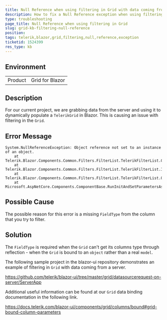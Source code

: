 ```yaml
---
title: Null Reference when using filtering in Grid with data coming from a server 
description: How to fix a Null Reference exception when using filtering in Grid with data coming from a server?
type: troubleshooting
page_title: Null Reference when using filtering in Grid
slug: grid-kb-filtering-null-reference
position:
tags: telerik,blazor,grid,filtering,null,reference,exception
ticketid: 1524399
res_type: kb
---
```


## Environment
<table>
	<tbody>
		<tr>
			<td>Product</td>
			<td>Grid for Blazor</td>
		</tr>
	</tbody>
</table>


## Description
For our current project, we are grabbing data from the server and using it to dynamically populate a `TelerikGrid` in Blazor.  This is causing an issue with filtering in the `Grid`.

## Error Message

````C#.skip-repl
System.NullReferenceException: Object reference not set to an instance of an object.
    at Telerik.Blazor.Components.Common.Filters.FilterList.TelerikFilterList.GetFilterOperators()
    at Telerik.Blazor.Components.Common.Filters.FilterList.TelerikFilterList.InitFilterOperators()
    at Telerik.Blazor.Components.Common.Filters.FilterList.TelerikFilterList.OnInitializedAsync()
    at Microsoft.AspNetCore.Components.ComponentBase.RunInitAndSetParametersAsync()
````

## Possible Cause
The possible reason for this error is a missing `FieldType` from the column that you try to filter.

## Solution
The `FieldType` is required when the `Grid` can't get its columns type through reflection - when the `Grid` is bound to an `object` rather than a real `model`.

The following sample project in the blazor-ui repository demonstrates an example of filtering in `Grid` with data coming from a server.

https://github.com/telerik/blazor-ui/tree/master/grid/datasourcerequest-on-server/ServerApp

Additional useful information can be found at our `Grid` data binding documentation in the following link.

https://docs.telerik.com/blazor-ui/components/grid/columns/bound#grid-bound-column-parameters